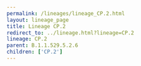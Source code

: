```yaml
---
permalink: /lineages/lineage_CP.2.html
layout: lineage_page
title: Lineage CP.2
redirect_to: ../lineage.html?lineage=CP.2
lineage: CP.2
parent: B.1.1.529.5.2.6
children: ['CP.2']
---
```

